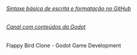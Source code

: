 ###### [Sintaxe básica de escrita e formatação no GitHub](https://help.github.com/pt/github/writing-on-github/basic-writing-and-formatting-syntax)<br/>
###### [Canal com conteúdos da Godot](https://www.youtube.com/channel/UCxboW7x0jZqFdvMdCFKTMsQ)<br/>

Flappy Bird Clone - Godot Game Development
